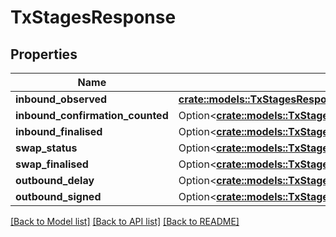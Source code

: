 # TxStagesResponse

## Properties

Name | Type | Description | Notes
------------ | ------------- | ------------- | -------------
**inbound_observed** | [**crate::models::TxStagesResponseInboundObserved**](TxStagesResponse_inbound_observed.md) |  | 
**inbound_confirmation_counted** | Option<[**crate::models::TxStagesResponseInboundConfirmationCounted**](TxStagesResponse_inbound_confirmation_counted.md)> |  | [optional]
**inbound_finalised** | Option<[**crate::models::TxStagesResponseInboundFinalised**](TxStagesResponse_inbound_finalised.md)> |  | [optional]
**swap_status** | Option<[**crate::models::TxStagesResponseSwapStatus**](TxStagesResponse_swap_status.md)> |  | [optional]
**swap_finalised** | Option<[**crate::models::TxStagesResponseSwapFinalised**](TxStagesResponse_swap_finalised.md)> |  | [optional]
**outbound_delay** | Option<[**crate::models::TxStagesResponseOutboundDelay**](TxStagesResponse_outbound_delay.md)> |  | [optional]
**outbound_signed** | Option<[**crate::models::TxStagesResponseOutboundSigned**](TxStagesResponse_outbound_signed.md)> |  | [optional]

[[Back to Model list]](../README.md#documentation-for-models) [[Back to API list]](../README.md#documentation-for-api-endpoints) [[Back to README]](../README.md)


